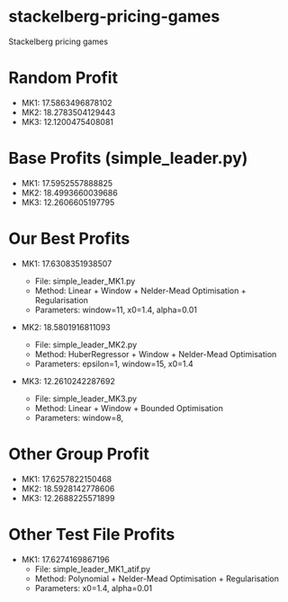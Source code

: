 # stackelberg-pricing-games

Stackelberg pricing games

# Random Profit

- MK1: 17.5863496878102
- MK2: 18.2783504129443
- MK3: 12.1200475408081

# Base Profits (simple_leader.py)

- MK1: 17.5952557888825
- MK2: 18.4993660039686
- MK3: 12.2606605197795

# Our Best Profits


- MK1: 17.6308351938507
  - File: simple_leader_MK1.py
  - Method: Linear + Window + Nelder-Mead Optimisation + Regularisation 
  - Parameters: window=11, x0=1.4, alpha=0.01


- MK2: 18.5801916811093
  - File: simple_leader_MK2.py
  - Method: HuberRegressor + Window + Nelder-Mead Optimisation
  - Parameters: epsilon=1, window=15, x0=1.4


- MK3: 12.2610242287692
  - File: simple_leader_MK3.py
  - Method: Linear + Window + Bounded Optimisation
  - Parameters: window=8,

# Other Group Profit

- MK1: 17.6257822150468
- MK2: 18.5928142778606
- MK3: 12.2688225571899

# Other Test File Profits
- MK1: 17.6274169867196 
  - File: simple_leader_MK1_atif.py
  - Method: Polynomial + Nelder-Mead Optimisation + Regularisation 
  - Parameters: x0=1.4, alpha=0.01